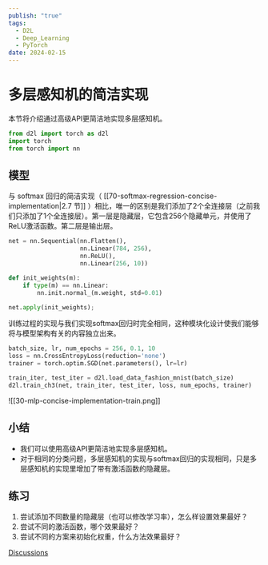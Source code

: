 ```yaml
---
publish: "true"
tags:
  - D2L
  - Deep_Learning
  - PyTorch
date: 2024-02-15
---
```

# 多层感知机的简洁实现

本节将介绍通过高级API更简洁地实现多层感知机。

```python
from d2l import torch as d2l
import torch
from torch import nn
```

## 模型

与 softmax 回归的简洁实现（ [[70-softmax-regression-concise-implementation|2.7 节]] ）相比，唯一的区别是我们添加了2个全连接层（之前我们只添加了1个全连接层）。第一层是隐藏层，它包含256个隐藏单元，并使用了ReLU激活函数。第二层是输出层。

```python
net = nn.Sequential(nn.Flatten(),
                    nn.Linear(784, 256),
                    nn.ReLU(),
                    nn.Linear(256, 10))

def init_weights(m):
    if type(m) == nn.Linear:
        nn.init.normal_(m.weight, std=0.01)

net.apply(init_weights);
```

训练过程的实现与我们实现softmax回归时完全相同，这种模块化设计使我们能够将与模型架构有关的内容独立出来。

```python
batch_size, lr, num_epochs = 256, 0.1, 10
loss = nn.CrossEntropyLoss(reduction='none')
trainer = torch.optim.SGD(net.parameters(), lr=lr)

train_iter, test_iter = d2l.load_data_fashion_mnist(batch_size)
d2l.train_ch3(net, train_iter, test_iter, loss, num_epochs, trainer)
```

![[30-mlp-concise-implementation-train.png]]

## 小结

* 我们可以使用高级API更简洁地实现多层感知机。
* 对于相同的分类问题，多层感知机的实现与softmax回归的实现相同，只是多层感知机的实现里增加了带有激活函数的隐藏层。

## 练习

1. 尝试添加不同数量的隐藏层（也可以修改学习率），怎么样设置效果最好？
2. 尝试不同的激活函数，哪个效果最好？
3. 尝试不同的方案来初始化权重，什么方法效果最好？

[Discussions](https://discuss.d2l.ai/t/1802)
